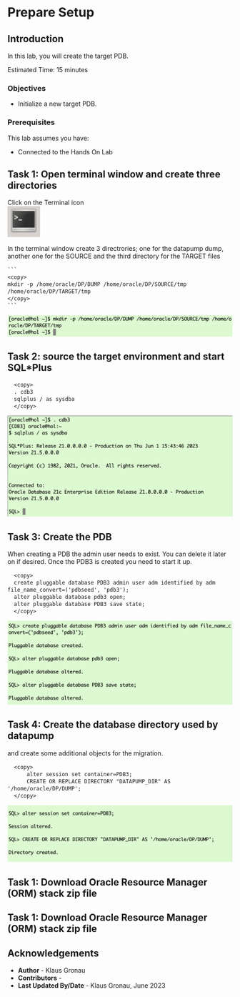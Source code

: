 # Prepare Setup

## Introduction

In this lab, you will create the target PDB.

Estimated Time: 15 minutes

### Objectives

- Initialize a new target PDB.

### Prerequisites

This lab assumes you have:

- Connected to the Hands On Lab

## Task 1: Open terminal window and create three directories

Click on the Terminal icon   
![terminal](./images/Terminal.png " ")

In the terminal window create 3 directrories; one for the datapump dump, another one for the SOURCE and the third directory for the TARGET files

    ```
    <copy>
    mkdir -p /home/oracle/DP/DUMP /home/oracle/DP/SOURCE/tmp /home/oracle/DP/TARGET/tmp
    </copy>
    ```

![Login to CDB3](./images/create_directory_os.png " ")


## Task 2: source the target environment and start SQL*Plus


  ```
    <copy>
    . cdb3
    sqlplus / as sysdba
    </copy>
  ```

![Login to CDB3](./images/source_cdb3.png " ")


## Task 3: Create the PDB
When creating a PDB the admin user needs to exist. You can delete it later on if desired. Once the PDB3 is created you need to start it up.
  ```
    <copy>
    create pluggable database PDB3 admin user adm identified by adm file_name_convert=('pdbseed', 'pdb3');
    alter pluggable database pdb3 open;
    alter pluggable database PDB3 save state;
    </copy>
  ```

![Create CDB3](./images/cdb3_create_pdb3.png " ")



## Task 4: Create the database directory used by datapump
 and create some additional objects for the migration.

  ```
    <copy>    
		alter session set container=PDB3;
		CREATE OR REPLACE DIRECTORY "DATAPUMP_DIR" AS '/home/oracle/DP/DUMP';
    </copy>
  ```

![create Database Directory Target](./images/create_database_directory_PDB3.png " ")



## Task 1: Download Oracle Resource Manager (ORM) stack zip file

## Task 1: Download Oracle Resource Manager (ORM) stack zip file


## Acknowledgements
* **Author** - Klaus Gronau
* **Contributors** -  
* **Last Updated By/Date** - Klaus Gronau, June 2023
